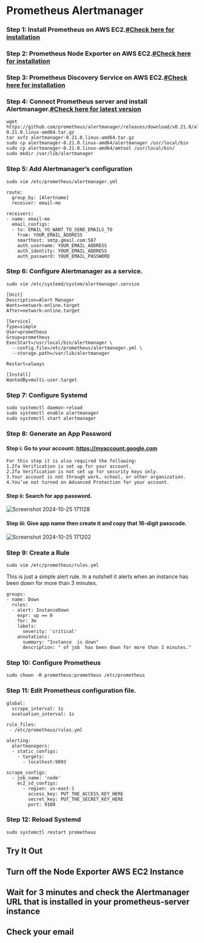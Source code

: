 # Prometheus Alertmanager

### Step 1: Install Prometheus on AWS EC2.[#Check here for installation](https://github.com/Aamantamboli/Prometheus/tree/main/Prometheus%20Installation)
### Step 2: Prometheus Node Exporter on AWS EC2.[#Check here for installation](https://github.com/Aamantamboli/Prometheus/tree/main/Node%20Exporter%20Installation)
### Step 3: Prometheus Discovery Service on AWS EC2.[#Check here for installation](https://github.com/Aamantamboli/Prometheus/tree/main/Prometheus%20Service%20Discovery)
### Step 4: Connect Prometheus server and install Alertmanager.[#Check here for latest version](https://prometheus.io/download/)
```
wget https://github.com/prometheus/alertmanager/releases/download/v0.21.0/alertmanager-0.21.0.linux-amd64.tar.gz
tar xvfz alertmanager-0.21.0.linux-amd64.tar.gz
sudo cp alertmanager-0.21.0.linux-amd64/alertmanager /usr/local/bin
sudo cp alertmanager-0.21.0.linux-amd64/amtool /usr/local/bin/
sudo mkdir /var/lib/alertmanager
```
### Step 5: Add Alertmanager’s configuration
```
sudo vim /etc/prometheus/alertmanager.yml
```
```
route:
  group_by: [Alertname]
  receiver: email-me

receivers:
- name: email-me
  email_configs:
  - to: EMAIL_YO_WANT_TO_SEND_EMAILS_TO
    from: YOUR_EMAIL_ADDRESS
    smarthost: smtp.gmail.com:587
    auth_username: YOUR_EMAIL_ADDRESS
    auth_identity: YOUR_EMAIL_ADDRESS
    auth_password: YOUR_EMAIL_PASSWORD
```
### Step 6: Configure Alertmanager as a service.
```
sudo vim /etc/systemd/system/alertmanager.service
```
```
[Unit]
Description=Alert Manager
Wants=network-online.target
After=network-online.target

[Service]
Type=simple
User=prometheus
Group=prometheus
ExecStart=/usr/local/bin/alertmanager \
  --config.file=/etc/prometheus/alertmanager.yml \
  --storage.path=/var/lib/alertmanager

Restart=always

[Install]
WantedBy=multi-user.target
```
### Step 7: Configure Systemd
```
sudo systemctl daemon-reload
sudo systemctl enable alertmanager
sudo systemctl start alertmanager
```
### Step 8: Generate an App Password
 #### Step i: Go to your account: https://myaccount.google.com
    For this step it is also required the following:
    1.2fa Verification is set up for your account.
    2.2fa Verification is not set up for security keys only.
    3.Your account is not through work, school, or other organization.
    4.You’ve not turned on Advanced Protection for your account.
  
#### Step ii: Search for app password.

![Screenshot 2024-10-25 171128](https://github.com/user-attachments/assets/0b289f01-14af-4de4-b7c3-5643cc7e33cc)

#### Step iii: Give app name then create it and copy that 16-digit passcode.

![Screenshot 2024-10-25 171202](https://github.com/user-attachments/assets/fb028101-8a11-4ee2-97c8-2652be84f298)

### Step 9: Create a Rule
```
sudo vim /etc/prometheus/rules.yml
```
This is just a simple alert rule. In a nutshell it alerts when an instance has been down for more than 3 minutes. 
```
groups:
- name: Down
  rules:
  - alert: InstanceDown
    expr: up == 0
    for: 3m
    labels:
      severity: 'critical'
    annotations:
      summary: "Instance  is down"
      description: " of job  has been down for more than 3 minutes."
```
### Step 10: Configure Prometheus
```
sudo chown -R prometheus:prometheus /etc/prometheus
```
### Step 11: Edit Prometheus configuration file.
```
global:
  scrape_interval: 1s
  evaluation_interval: 1s

rule_files:
 - /etc/prometheus/rules.yml

alerting:
  alertmanagers:
  - static_configs:
    - targets:
      - localhost:9093

scrape_configs:
  - job_name: 'node'
    ec2_sd_configs:
      - region: us-east-1
        access_key: PUT_THE_ACCESS_KEY_HERE
        secret_key: PUT_THE_SECRET_KEY_HERE
        port: 9100
```
### Step 12: Reload Systemd
```
sudo systemctl restart prometheus
```
## Try It Out
## Turn off the Node Exporter AWS EC2 Instance
## Wait for 3 minutes and check the Alertmanager URL that is installed in your prometheus-server instance
## Check your email
